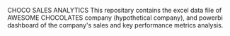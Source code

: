 CHOCO SALES ANALYTICS
This repositary contains the excel data file of AWESOME CHOCOLATES company (hypothetical company), and powerbi dashboard of the company's sales and key performance metrics analysis. 
